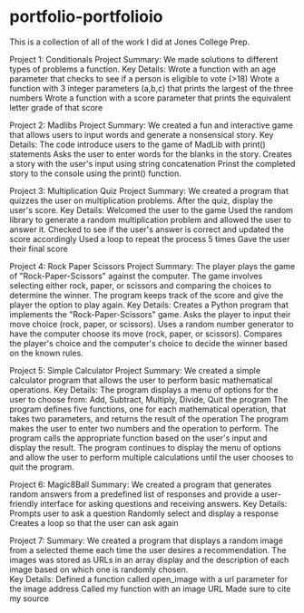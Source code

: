 # portfolio-portfolioio
This is a collection of all of the work I did at Jones College Prep.

Project 1: Conditionals Project
Summary:  We made solutions to different types of problems a function. 
Key Details:
Wrote a function with an age parameter that checks to see if a person is eligible to vote (>18) 
Wrote a function with 3 integer parameters (a,b,c) that prints the largest of the three numbers 
Wrote a function with a score parameter that prints the equivalent letter grade of that score

Project 2: Madlibs Project
Summary: We created a fun and interactive game that allows users to input words and generate a nonsensical story.
Key Details: 
The code introduce users to the game of MadLib with print() statements
Asks the user to enter words for the blanks in the story.
Creates a story with the user's input using string concatenation
Prinst the completed story to the console using the print() function. 

Project 3: Multiplication Quiz Project
Summary: We created a program that quizzes the user on multiplication problems. After the quiz, display the user's score.
Key Details: 
Welcomed the user to the game
Used the random library to generate a random multiplication problem and allowed the user to answer it.
Checked to see if the user's answer is correct and updated the score accordingly
Used a loop to repeat the process 5 times
Gave the user their final score

Project 4: Rock Paper Scissors Project
Summary: The player plays the game of "Rock-Paper-Scissors" against the computer. The game involves selecting either rock, paper, or scissors and comparing the choices to determine the winner. The program keeps track of the score and give the player the option to play again.
Key Details:
Creates a Python program that implements the "Rock-Paper-Scissors" game.
Asks the player to input their move choice (rock, paper, or scissors).
Uses a random number generator to have the computer choose its move (rock, paper, or scissors).
Compares the player's choice and the computer's choice to decide the winner based on the known rules.

Project 5: Simple Calculator Project
Summary: We created a simple calculator program that allows the user to perform basic mathematical operations.
Key Details:
The program displays a menu of options for the user to choose from: Add, Subtract, Multiply, Divide, Quit the program
The program defines five functions, one for each mathematical operation, that takes two parameters, and returns the result of the operation
The program makes the user to enter two numbers and the operation to perform.
The program calls the appropriate function based on the user's input and display the result.
The program continues to display the menu of options and allow the user to perform multiple calculations until the user chooses to quit the program.

Project 6: Magic8Ball
Summary: We created a program that generates random answers from a predefined list of responses and provide a user-friendly interface for asking questions and receiving answers.
Key Details: 
Prompts user to ask a question
Randomly select and display a response
Creates a loop so that the user can ask again

Project 7:
Summary: We created a program that displays a random image from a selected theme each time the user desires a recommendation. The images was stored as URLs in an array display and the description of each image based on which one is randomly chosen.  
Key Details:
Defined a function called open_image with a url parameter for the image address
Called my function with an image URL
Made sure to cite my source

